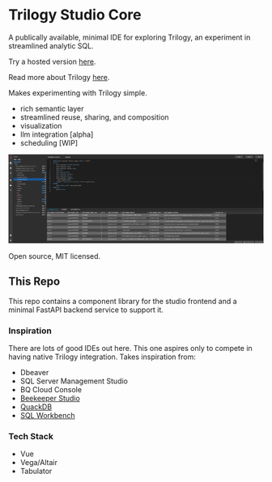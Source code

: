 # Trilogy Studio Core

A publically available, minimal IDE for exploring Trilogy, an experiment in streamlined analytic SQL. 

Try a hosted version [here](https://trilogydata.dev/trilogy-studio-core/).

Read more about Trilogy [here](https://trilogydata.dev/).

Makes experimenting with Trilogy simple.
- rich semantic layer
- streamlined reuse, sharing, and composition
- visualization 
- llm integration [alpha]
- scheduling [WIP]

![alt text](./readme.png)

Open source, MIT licensed.

## This Repo

This repo contains a component library for the studio frontend and a minimal FastAPI backend service to support it.


### Inspiration
There are lots of good IDEs out here. This one aspires only to compete in having native Trilogy integration. Takes inspiration from:

- Dbeaver
- SQL Server Management Studio
- BQ Cloud Console
- [Beekeeper Studio](https://www.beekeeperstudio.io/)
- [QuackDB](https://github.com/mattf96s/QuackDB)
- [SQL Workbench](https://sql-workbench.com/)

### Tech Stack

- Vue
- Vega/Altair
- Tabulator